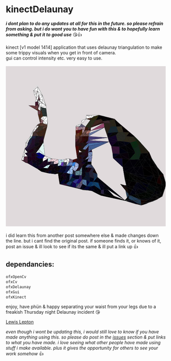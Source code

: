 # kinectDelaunay

***i dont plan to do any updates at all for this in the future. so please refrain from asking. but i do want you to have fun with this & to hopefully learn something & put it to good use*** 😘👍
<br><br>
kinect [v1 model 1414] application that uses delaunay triangulation to make some trippy visuals when you get in front of camera.<br>
gui can control intensity etc. very easy to use.
<br><br>
![delaume](img/delaume.jpg)
<br><br>
i did learn this from another post somewhere else & made changes down the line. but i cant find the original post. if someone finds it, or knows of it, post an issue & ill look to see if its the same & ill put a link up 👍

## dependancies:

    ofxOpenCv
    ofxCv
    ofxDelaunay
    ofxGui
    ofxKinect

enjoy, have phün & happy separating your waist from your legs due to a freakish Thursday night Delaunay incident 😘

[Lewis Lepton](http://lewislepton.com)

*even though i wont be updating this, i would still love to know if you have made anything using this. so please do post in the [issues](https://github.com/lewislepton/kinectDelaunay/issues) section & put links to what you have made. i love seeing what other people have made using stuff i make available. plus it gives the opportunity for others to see your work somehow* 👍